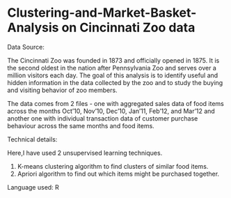 # Clustering-and-Market-Basket-Analysis on Cincinnati Zoo data

Data Source:

The Cincinnati Zoo was founded in 1873 and officially opened in 1875. It is the second oldest in the nation after Pennsylvania Zoo and 
serves over a million visitors each day. The goal of this analysis is to identify useful and hidden information in the data collected 
by the zoo and to study the buying and visiting behavior of zoo members. 

The data comes from 2 files - one with aggregated sales data of food items across the months Oct’10, Nov’10, Dec’10, Jan’11, Feb’12, 
and Mar’12 and another one with individual transaction data of customer purchase behaviour across the same months and food items.

Technical details:

Here,I have used 2 unsupervised learning techniques.

1. K-means clustering algorithm to find clusters of similar food items.
2. Apriori algorithm to find out which items might be purchased together.

Language used: R
